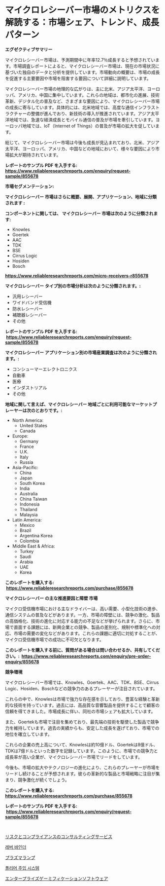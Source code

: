 <p><h1>マイクロレシーバー市場のメトリクスを解読する：市場シェア、トレンド、成長パターン</h1></p><p><strong>エグゼクティブサマリー</strong></p>
<p><p>マイクロレシーバー市場は、予測期間中に年率12.7％成長すると予想されています。市場調査レポートによると、マイクロレシーバー市場は、現在の市場状況に基づいた独自のデータと分析を提供しています。市場動向の概要は、市場の成長を促進する主要要因や市場を阻害する要因について詳細に説明しています。</p><p>マイクロレシーバー市場の地理的な広がりは、主に北米、アジア太平洋、ヨーロッパ、アメリカ、中国に集中しています。これらの地域は、都市化の進展、技術革新、デジタル化の普及など、さまざまな要因により、マイクロレシーバー市場の成長に寄与しています。具体的には、北米地域では、高度な通信インフラストラクチャーの整備が進んでおり、新技術の導入が推進されています。アジア太平洋地域では、急速な経済成長とモバイル通信の普及が市場を牽引しています。ヨーロッパ地域では、IoT（Internet of Things）の普及が市場の拡大を促しています。</p><p>総じて、マイクロレシーバー市場は今後も成長が見込まれており、北米、アジア太平洋、ヨーロッパ、アメリカ、中国などの地域において、様々な要因により市場拡大が期待されています。</p></p>
<p><strong>レポートのサンプル PDF を入手する: <a href="https://www.reliableresearchreports.com/enquiry/request-sample/855678">https://www.reliableresearchreports.com/enquiry/request-sample/855678</a></strong></p>
<p><strong>市場セグメンテーション:</strong></p>
<p><strong> マイクロレシーバー 市場はさらに概要、展開、アプリケーション、地域に分類されます :</strong></p>
<p><strong>コンポーネントに関しては、 マイクロレシーバー 市場は次のように分類されます: &nbsp;</strong></p>
<p><ul><li>Knowles</li><li>Goertek</li><li>AAC</li><li>TDK</li><li>BSE</li><li>Cirrus Logic</li><li>Hosiden</li><li>Bosch</li></ul></p>
<p><strong><a href="https://www.reliableresearchreports.com/micro-receivers-r855678">https://www.reliableresearchreports.com/micro-receivers-r855678</a></strong></p>
<p><strong> マイクロレシーバー タイプ別の市場分析は次のように分類されます。:</strong></p>
<p><ul><li>汎用レシーバー</li><li>ワイドバンド受信機</li><li>防水レシーバー</li><li>補聴器レシーバー</li><li>その他</li></ul></p>
<p><strong>レポートのサンプル PDF を入手する: &nbsp;<a href="https://www.reliableresearchreports.com/enquiry/request-sample/855678">https://www.reliableresearchreports.com/enquiry/request-sample/855678</a></strong></p>
<p><strong> マイクロレシーバー アプリケーション別の市場産業調査は次のように分類されます。:</strong></p>
<p><ul><li>コンシューマーエレクトロニクス</li><li>自動車</li><li>医療</li><li>インダストリアル</li><li>その他</li></ul></p>
<p><strong>地域に関して言えば、マイクロレシーバー 地域ごとに利用可能なマーケットプレーヤーは次のとおりです。:</strong></p>
<p><ul>
    <li>
        North America:
        <ul>
            <li>United States</li>
            <li>Canada</li>
        </ul>
    </li>
    <li>
        Europe:
        <ul>
            <li>Germany</li>
            <li>France</li>
            <li>U.K.</li>
            <li>Italy</li>
            <li>Russia</li>
        </ul>
    </li>
    <li>
        Asia-Pacific:
        <ul>
            <li>China</li>
            <li>Japan</li>
            <li>South Korea</li>
            <li>India</li>
            <li>Australia</li>
            <li>China Taiwan</li>
            <li>Indonesia</li>
            <li>Thailand</li>
            <li>Malaysia</li>
        </ul>
    </li>
    <li>
        Latin America:
        <ul>
            <li>Mexico</li>
            <li>Brazil</li>
            <li>Argentina Korea</li>
            <li>Colombia</li>
        </ul>
    </li>
    <li>
        Middle East & Africa:
        <ul>
            <li>Turkey</li>
            <li>Saudi</li>
            <li>Arabia</li>
            <li>UAE</li>
            <li>Korea</li>
        </ul>
    </li>
    </ul></p>
<p><strong>このレポートを購入する: &nbsp;<a href="https://www.reliableresearchreports.com/purchase/855678">https://www.reliableresearchreports.com/purchase/855678</a></strong></p>
<p><strong>マイクロレシーバー の主な推進要因と障壁 市場</strong></p>
<p><p>マイクロ受信機市場における主なドライバーは、高い需要、小型化技術の進歩、通信システムの普及などがあります。一方、市場の障壁には、競争の激化、製品の高価格化、技術の進化に対応する能力の不足などが挙げられます。さらに、市場で直面する課題には、新興企業との競争、製品の差別化、規制や標準化への対応、市場の需要の変化などがあります。これらの課題に適切に対処することが、マイクロ受信機市場での成功に不可欠となります。</p></p>
<p><strong>このレポートを購入する前に、質問がある場合は問い合わせるか、共有してください。:&nbsp; <a href="https://www.reliableresearchreports.com/enquiry/pre-order-enquiry/855678">https://www.reliableresearchreports.com/enquiry/pre-order-enquiry/855678</a></strong></p>
<p><strong>競争環境</strong></p>
<p><p>マイクロレシーバー市場では、Knowles、Goertek、AAC、TDK、BSE、Cirrus Logic、Hosiden、Boschなどの競争力のあるプレーヤーが注目されています。</p><p>これらの中で、Knowlesは市場で強力な存在感を示しており、豊富な経験と革新的な技術を持っています。過去には、高品質な音響製品を提供することで顧客の信頼を得てきました。市場成長に伴い、同社の市場シェアも拡大しています。</p><p>また、Goertekも市場で注目を集めており、最先端の技術を駆使した製品で競争力を維持しています。過去の実績からも、安定した成長を遂げており、市場での地位を確立しています。</p><p>これらの企業の売上高について、Knowlesは約10億ドル、Goertekは8億ドル、TDKは7億ドルといった数字を記録しています。このように、市場での競争力と成長率が高い企業が、マイクロレシーバー市場でリードをしています。</p><p>今後も、市場の拡大やテクノロジーの進化により、これらのプレーヤーが市場をリードし続けることが予想されます。彼らの革新的な製品と市場戦略に注目が集まり、競争激化が続くでしょう。</p></p>
<p><strong>このレポートを購入する: &nbsp; <a href="https://www.reliableresearchreports.com/purchase/855678">https://www.reliableresearchreports.com/purchase/855678</a></strong></p>
<p><strong>レポートのサンプル PDF を入手する: &nbsp;<a href="https://www.reliableresearchreports.com/enquiry/request-sample/855678">https://www.reliableresearchreports.com/enquiry/request-sample/855678</a></strong><strong></strong></p>
<p>&nbsp;</p>
<p><p><a href="https://medium.com/@isabeleterson7845/%E3%83%AA%E3%82%B9%E3%82%AF%E3%81%A8%E3%82%B3%E3%83%B3%E3%83%97%E3%83%A9%E3%82%A4%E3%82%A2%E3%83%B3%E3%82%B9%E3%82%B3%E3%83%B3%E3%82%B5%E3%83%AB%E3%83%86%E3%82%A3%E3%83%B3%E3%82%B0%E3%82%B5%E3%83%BC%E3%83%93%E3%82%B9%E5%B8%82%E5%A0%B4-%E5%B8%82%E5%A0%B4cagr-%E5%B8%82%E5%A0%B4%E3%83%88%E3%83%AC%E3%83%B3%E3%83%89-%E3%81%8A%E3%82%88%E3%81%B3%E6%88%90%E9%95%B7%E6%88%A6%E7%95%A5%E3%81%AB%E9%96%A2%E3%81%99%E3%82%8B%E6%B4%9E%E5%AF%9F-1c727265c740">リスクとコンプライアンスのコンサルティングサービス</a></p><p><a href="https://medium.com/@munchkin678568/%EB%A0%88%EB%B2%84-%EB%B0%94%EC%9D%B8%EB%8D%94-%EC%8B%9C%EC%9E%A5-%EB%B6%84%EC%84%9D-%EA%B8%80%EB%A1%9C%EB%B2%8C-%EC%82%B0%EC%97%85-%EC%A0%84%EB%A7%9D-%EB%B0%8F-%EC%98%88%EC%B8%A1-2024%EB%85%84%EB%B6%80%ED%84%B0-2031%EB%85%84%EA%B9%8C%EC%A7%80-64369f44b9e3">레버 바인더</a></p><p><a href="https://github.com/one-cool-chick/Market-Research-Report-List-1/blob/main/464690319828.md">プラズマランプ</a></p><p><a href="https://medium.com/@alexemumu2022/%ED%8F%B4%EB%A6%AC%EB%A8%B8-%EC%A3%BC%EC%9E%85-%EC%8B%9C%EC%8A%A4%ED%85%9C-%EC%8B%9C%EC%9E%A5-%EC%A7%80%ED%91%9C-%ED%95%B4%EC%84%9D-%EC%8B%9C%EC%9E%A5-%EC%A0%90%EC%9C%A0%EC%9C%A8-%ED%8A%B8%EB%A0%8C%EB%93%9C-%EB%B0%8F-%EC%84%B1%EC%9E%A5-%EC%96%91%EC%83%81-4f5c065730eb">폴리머 주입 시스템</a></p><p><a href="https://medium.com/@laceyzemlak1/%E4%BC%81%E6%A5%AD%E3%82%B2%E3%83%BC%E3%83%9F%E3%83%95%E3%82%A3%E3%82%B1%E3%83%BC%E3%82%B7%E3%83%A7%E3%83%B3%E3%82%BD%E3%83%95%E3%83%88%E3%82%A6%E3%82%A7%E3%82%A2%E3%81%AE%E5%B8%82%E5%A0%B4%E3%82%B7%E3%82%A7%E3%82%A2%E3%81%AE%E9%80%B2%E5%8C%96%E3%81%A8%E5%B8%82%E5%A0%B4%E6%88%90%E9%95%B7%E5%82%BE%E5%90%912024%E5%B9%B4-2031%E5%B9%B4-04b8002834e9">エンタープライズゲーミフィケーションソフトウェア</a></p></p>